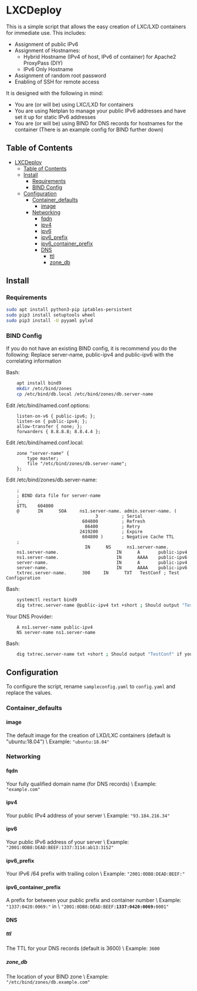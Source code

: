 # LXCDeploy
This is a simple script that allows the easy creation of LXC/LXD containers for immediate use. This includes:
- Assignment of public IPv6
- Assignment of Hostnames:
    - Hybrid Hostname (IPv4 of host, IPv6 of container) for Apache2 ProxyPass (DIY)
    - IPv6 Only Hostname
- Assignment of random root password
- Enabling of SSH for remote access

It is designed with the following in mind:
- You are (or will be) using LXC/LXD for containers
- You are using Netplan to manage your public IPv6 addresses and have set it up for static IPv6 addresses 
- You are (or will be) using BIND for DNS records for hostnames for the container (There is an example config for BIND further down)

## Table of Contents
- [LXCDeploy](#lxcdeploy)
  - [Table of Contents](#table-of-contents)
  - [Install](#install)
    - [Requirements](#requirements)
    - [BIND Config](#bind-config)
  - [Configuration](#configuration)
    - [Container_defaults](#containerdefaults)
      - [image](#image)
    - [Networking](#networking)
      - [fqdn](#fqdn)
      - [ipv4](#ipv4)
      - [ipv6](#ipv6)
      - [ipv6_prefix](#ipv6prefix)
      - [ipv6_container_prefix](#ipv6containerprefix)
      - [DNS](#dns)
        - [ttl](#ttl)
        - [zone_db](#zonedb)

## Install
### Requirements
```bash
sudo apt install python3-pip iptables-persistent
sudo pip3 install setuptools wheel
sudo pip3 install -U pyyaml pylxd
```
### BIND Config
If you do not have an existing BIND config, it is recommend you do the following:
Replace server-name, public-ipv4 and public-ipv6 with the correlating information

Bash:
```bash
    apt install bind9
    mkdir /etc/bind/zones
    cp /etc/bind/db.local /etc/bind/zones/db.server-name
```
Edit /etc/bind/named.conf.options:
```
    listen-on-v6 { public-ipv6; };
    listen-on { public-ipv4; }; 
    allow-transfer { none; };
    forwarders { 8.8.8.8; 8.8.4.4 };
```

Edit /etc/bind/named.conf.local:
```
    zone "server-name" {
        type master;
        file "/etc/bind/zones/db.server-name";
    };
```

Edit /etc/bind/zones/db.server-name:
```DNS Zone
    ;
    ; BIND data file for server-name
    ;
    $TTL    604800
    @       IN      SOA     ns1.server-name. admin.server-name. (
                                  3         ; Serial
                             604800         ; Refresh
                              86400         ; Retry
                            2419200         ; Expire
                             604800 )       ; Negative Cache TTL
    ;
                              IN      NS      ns1.server-name.
    ns1.server-name.                      IN      A       public-ipv4
    ns1.server-name.                      IN      AAAA    public-ipv6
    server-name.                          IN      A       public-ipv4
    server-name.                          IN      AAAA    public-ipv6
    txtrec.server-name.      300     IN      TXT   TestConf ; Test Configuration
```

Bash:
```bash
    systemctl restart bind9
    dig txtrec.server-name @public-ipv4 txt +short ; Should output "TestConf" if BIND is working
```

Your DNS Provider:
```
    A ns1.server-name public-ipv4
    NS server-name ns1.server-name
```

Bash:
```bash
    dig txtrec.server-name txt +short ; Should output "TestConf" if your configuration is working
```

## Configuration
To configure the script, rename `sampleconfig.yaml` to `config.yaml` and replace the values.

### Container_defaults
#### image
The default image for the creation of LXD/LXC containers (default is "ubuntu:18.04") \ 
Example: `"ubuntu:18.04"`

### Networking
#### fqdn 
Your fully qualified domain name (for DNS records) \ 
Example: `"example.com"`
#### ipv4
Your public IPv4 address of your server \ 
Example: `"93.184.216.34"`
#### ipv6
Your public IPv6 address of your server \ 
Example: `"2001:0DB8:DEAD:BEEF:1337:3114:ab13:3152"`
#### ipv6_prefix
Your IPv6 /64 prefix with trailing colon \ 
Example: `"2001:0DB8:DEAD:BEEF:"`
#### ipv6_container_prefix
A prefix for between your public prefix and container number \ 
Example: `"1337:0420:0069:"` in \ `"2001:0DB8:DEAD:BEEF:`<b>`1337:0420:0069:`</b>`0001"`

#### DNS

##### ttl
The TTL for your DNS records (default is 3600) \ 
Example: `3600`

##### zone_db
The location of your BIND zone \ 
Example: `"/etc/bind/zones/db.example.com"`

